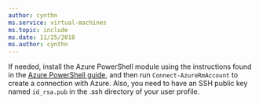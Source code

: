 ```yaml
---
author: cynthn
ms.service: virtual-machines
ms.topic: include
ms.date: 11/25/2018
ms.author: cynthn
---
```

If needed, install the Azure PowerShell module using the instructions found in the [Azure PowerShell guide](https://docs.microsoft.com/powershell/azureps-cmdlets-docs/), and then run `Connect-AzureRmAccount` to create a connection with Azure. Also, you need to have an SSH public key named `id_rsa.pub` in the .ssh directory of your user profile.
